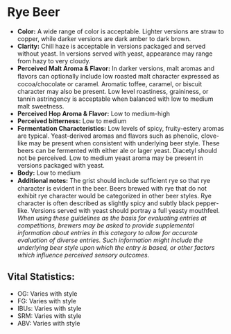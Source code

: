 # Rye Beer

- **Color:** A wide range of color is acceptable. Lighter versions are straw to copper, while darker versions are dark amber to dark brown.
- **Clarity:** Chill haze is acceptable in versions packaged and served without yeast. In versions served with yeast, appearance may range from hazy to very cloudy.
- **Perceived Malt Aroma & Flavor:** In darker versions, malt aromas and ﬂavors can optionally include low roasted malt character expressed as cocoa/chocolate or caramel. Aromatic toffee, caramel, or biscuit character may also be present. Low level roastiness, graininess, or tannin astringency is acceptable when balanced with low to medium malt sweetness.
- **Perceived Hop Aroma & Flavor:** Low to medium-high
- **Perceived bitterness:** Low to medium
- **Fermentation Characteristics:** Low levels of spicy, fruity-estery aromas are typical. Yeast-derived aromas and flavors such as phenolic, clove-like may be present when consistent with underlying beer style. These beers can be fermented with either ale or lager yeast. Diacetyl should not be perceived. Low to medium yeast aroma may be present in versions packaged with yeast.
- **Body:** Low to medium
- **Additional notes:** The grist should include sufﬁcient rye so that rye character is evident in the beer. Beers brewed with rye that do not exhibit rye character would be categorized in other beer styles. Rye character is often described as slightly spicy and subtly black pepper-like. Versions served with yeast should portray a full yeasty mouthfeel. _When using these guidelines as the basis for evaluating entries at competitions, brewers may be asked to provide supplemental information about entries in this category to allow for accurate evaluation of diverse entries. Such information might include the underlying beer style upon which the entry is based, or other factors which influence perceived sensory outcomes._

## Vital Statistics:

- OG: Varies with style 
- FG: Varies with style 
- IBUs: Varies with style 
- SRM: Varies with style 
- ABV: Varies with style 

